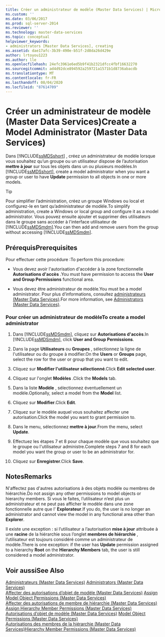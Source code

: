 ```yaml
---
title: Créer un administrateur de modèle (Master Data Services) | Microsoft Docs
ms.custom: ''
ms.date: 03/06/2017
ms.prod: sql-server-2014
ms.reviewer: ''
ms.technology: master-data-services
ms.topic: conceptual
helpviewer_keywords:
- administrators [Master Data Services], creating
ms.assetid: dae17afc-3b39-490e-b51f-2d8da26d429e
author: lrtoyou1223
ms.author: lle
ms.openlocfilehash: 24efc3961e6ed5b9f41b2321dfcc4fbf16632270
ms.sourcegitcommit: ad4d92dce894592a259721a1571b1d8736abacdb
ms.translationtype: MT
ms.contentlocale: fr-FR
ms.lasthandoff: 08/04/2020
ms.locfileid: "87614709"
---
```

# <a name="create-a-model-administrator-master-data-services"></a><span data-ttu-id="5343b-102">Créer un administrateur de modèle (Master Data Services)</span><span class="sxs-lookup"><span data-stu-id="5343b-102">Create a Model Administrator (Master Data Services)</span></span>
  <span data-ttu-id="5343b-103">Dans [!INCLUDE[ssMDSshort](../includes/ssmdsshort-md.md)] , créez un administrateur de modèle lorsque vous souhaitez qu’un groupe ou un utilisateur dispose de l’autorisation **mettre à jour** sur tous les objets dans un ou plusieurs modèles.</span><span class="sxs-lookup"><span data-stu-id="5343b-103">In [!INCLUDE[ssMDSshort](../includes/ssmdsshort-md.md)], create a model administrator when you want a group or user to have **Update** permission to all objects in one or more models.</span></span>  
  
> [!TIP]  
>  <span data-ttu-id="5343b-104">Pour simplifier l’administration, créez un groupe Windows ou local et configurez-le en tant qu’administrateur de modèle.</span><span class="sxs-lookup"><span data-stu-id="5343b-104">To simplify administration, create a Windows or local group and configure it as a model administrator.</span></span> <span data-ttu-id="5343b-105">Vous pouvez ensuite ajouter et supprimer des utilisateurs dans le groupe sans accéder à l'interface utilisateur de [!INCLUDE[ssMDSmdm](../includes/ssmdsmdm-md.md)].</span><span class="sxs-lookup"><span data-stu-id="5343b-105">You can then add and remove users from the group without accessing [!INCLUDE[ssMDSmdm](../includes/ssmdsmdm-md.md)].</span></span>  
  
## <a name="prerequisites"></a><span data-ttu-id="5343b-106">Prérequis</span><span class="sxs-lookup"><span data-stu-id="5343b-106">Prerequisites</span></span>  
 <span data-ttu-id="5343b-107">Pour effectuer cette procédure :</span><span class="sxs-lookup"><span data-stu-id="5343b-107">To perform this procedure:</span></span>  
  
-   <span data-ttu-id="5343b-108">Vous devez avoir l'autorisation d'accéder à la zone fonctionnelle **Autorisations d'accès** .</span><span class="sxs-lookup"><span data-stu-id="5343b-108">You must have permission to access the **User and Group Permissions** functional area.</span></span>  
  
-   <span data-ttu-id="5343b-109">Vous devez être administrateur de modèle.</span><span class="sxs-lookup"><span data-stu-id="5343b-109">You must be a model administrator.</span></span> <span data-ttu-id="5343b-110">Pour plus d’informations, consultez [administrateurs &#40;Master Data Services&#41;](administrators-master-data-services.md).</span><span class="sxs-lookup"><span data-stu-id="5343b-110">For more information, see [Administrators &#40;Master Data Services&#41;](administrators-master-data-services.md).</span></span>  
  
### <a name="to-create-a-model-administrator"></a><span data-ttu-id="5343b-111">Pour créer un administrateur de modèle</span><span class="sxs-lookup"><span data-stu-id="5343b-111">To create a model administrator</span></span>  
  
1.  <span data-ttu-id="5343b-112">Dans [!INCLUDE[ssMDSmdm](../includes/ssmdsmdm-md.md)], cliquez sur **Autorisations d'accès**.</span><span class="sxs-lookup"><span data-stu-id="5343b-112">In [!INCLUDE[ssMDSmdm](../includes/ssmdsmdm-md.md)], click **User and Group Permissions**.</span></span>  
  
2.  <span data-ttu-id="5343b-113">Dans la page **Utilisateurs** ou **Groupes** , sélectionnez la ligne de l'utilisateur ou du groupe à modifier.</span><span class="sxs-lookup"><span data-stu-id="5343b-113">On the **Users** or **Groups** page, select the row for the user or group that you want to edit.</span></span>  
  
3.  <span data-ttu-id="5343b-114">Cliquez sur **Modifier l'utilisateur sélectionné**.</span><span class="sxs-lookup"><span data-stu-id="5343b-114">Click **Edit selected user**.</span></span>  
  
4.  <span data-ttu-id="5343b-115">Cliquez sur l'onglet **Modèles** .</span><span class="sxs-lookup"><span data-stu-id="5343b-115">Click the **Models** tab.</span></span>  
  
5.  <span data-ttu-id="5343b-116">Dans la liste **Modèle** , sélectionnez éventuellement un modèle.</span><span class="sxs-lookup"><span data-stu-id="5343b-116">Optionally, select a model from the **Model** list.</span></span>  
  
6.  <span data-ttu-id="5343b-117">Cliquez sur **Modifier**.</span><span class="sxs-lookup"><span data-stu-id="5343b-117">Click **Edit**.</span></span>  
  
7.  <span data-ttu-id="5343b-118">Cliquez sur le modèle auquel vous souhaitez affecter une autorisation.</span><span class="sxs-lookup"><span data-stu-id="5343b-118">Click the model you want to grant permission to.</span></span>  
  
8.  <span data-ttu-id="5343b-119">Dans le menu, sélectionnez **mettre à jour**.</span><span class="sxs-lookup"><span data-stu-id="5343b-119">From the menu, select **Update**.</span></span>  
  
9. <span data-ttu-id="5343b-120">Effectuez les étapes 7 et 8 pour chaque modèle que vous souhaitez que le groupe ou l'utilisateur administre.</span><span class="sxs-lookup"><span data-stu-id="5343b-120">Complete steps 7 and 8 for each model you want the group or user to be an administrator for.</span></span>  
  
10. <span data-ttu-id="5343b-121">Cliquez sur **Enregistrer**.</span><span class="sxs-lookup"><span data-stu-id="5343b-121">Click **Save**.</span></span>  
  
## <a name="remarks"></a><span data-ttu-id="5343b-122">Notes</span><span class="sxs-lookup"><span data-stu-id="5343b-122">Remarks</span></span>  
 <span data-ttu-id="5343b-123">N'affectez pas d'autres autorisations à des objets modèle ou membres de hiérarchie.</span><span class="sxs-lookup"><span data-stu-id="5343b-123">Do not assign any other permissions to model objects or hierarchy members.</span></span> <span data-ttu-id="5343b-124">Si vous le faites, l’utilisateur n’est plus un administrateur et ne peut pas afficher le modèle dans une zone fonctionnelle autre que l' **Explorateur**.</span><span class="sxs-lookup"><span data-stu-id="5343b-124">If you do, the user is no longer an administrator and cannot view the model in any functional area other than **Explorer**.</span></span>  
  
 <span data-ttu-id="5343b-125">Il existe une exception : si l’utilisateur a l’autorisation **mise à jour** attribuée à une **racine** de la hiérarchie sous l’onglet **membres de hiérarchie** , l’utilisateur est toujours considéré comme un administrateur de modèle.</span><span class="sxs-lookup"><span data-stu-id="5343b-125">There is one exception: if the user has **Update** permission assigned to a hierarchy **Root** on the **Hierarchy Members** tab, the user is still considered a model administrator.</span></span>  
  
## <a name="see-also"></a><span data-ttu-id="5343b-126">Voir aussi</span><span class="sxs-lookup"><span data-stu-id="5343b-126">See Also</span></span>  
 <span data-ttu-id="5343b-127">[Administrateurs &#40;Master Data Services&#41;](administrators-master-data-services.md) </span><span class="sxs-lookup"><span data-stu-id="5343b-127">[Administrators &#40;Master Data Services&#41;](administrators-master-data-services.md) </span></span>  
 <span data-ttu-id="5343b-128">[Affecter des autorisations d’objet de modèle &#40;Master Data Services&#41;](../../2014/master-data-services/assign-model-object-permissions-master-data-services.md) </span><span class="sxs-lookup"><span data-stu-id="5343b-128">[Assign Model Object Permissions &#40;Master Data Services&#41;](../../2014/master-data-services/assign-model-object-permissions-master-data-services.md) </span></span>  
 <span data-ttu-id="5343b-129">[Affecter des autorisations de membre de hiérarchie &#40;Master Data Services&#41;](../../2014/master-data-services/assign-hierarchy-member-permissions-master-data-services.md) </span><span class="sxs-lookup"><span data-stu-id="5343b-129">[Assign Hierarchy Member Permissions &#40;Master Data Services&#41;](../../2014/master-data-services/assign-hierarchy-member-permissions-master-data-services.md) </span></span>  
 <span data-ttu-id="5343b-130">[Autorisations d’objet de modèle &#40;Master Data Services&#41;](../../2014/master-data-services/model-object-permissions-master-data-services.md) </span><span class="sxs-lookup"><span data-stu-id="5343b-130">[Model Object Permissions &#40;Master Data Services&#41;](../../2014/master-data-services/model-object-permissions-master-data-services.md) </span></span>  
 [<span data-ttu-id="5343b-131">Autorisations des membres de la hiérarchie &#40;Master Data Services&#41;</span><span class="sxs-lookup"><span data-stu-id="5343b-131">Hierarchy Member Permissions &#40;Master Data Services&#41;</span></span>](../../2014/master-data-services/hierarchy-member-permissions-master-data-services.md)  
  
  
